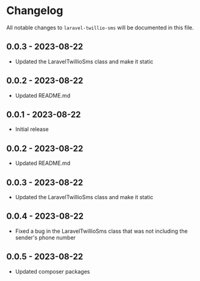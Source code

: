 # Changelog

All notable changes to `laravel-twillio-sms` will be documented in this file.

## 0.0.3 - 2023-08-22

- Updated the LaravelTwillioSms class and make it static

## 0.0.2 - 2023-08-22

- Updated README.md

## 0.0.1 - 2023-08-22

- Initial release

## 0.0.2 - 2023-08-22

- Updated README.md

## 0.0.3 - 2023-08-22

- Updated the LaravelTwillioSms class and make it static

## 0.0.4 - 2023-08-22

- Fixed a bug in the LaravelTwillioSms class that was not including the sender's phone number

## 0.0.5 - 2023-08-22

- Updated composer packages
